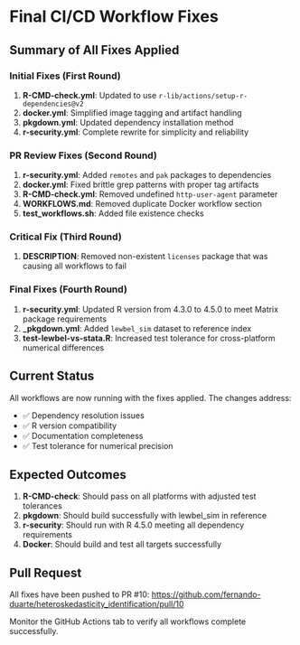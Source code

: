 # Final CI/CD Workflow Fixes

## Summary of All Fixes Applied

### Initial Fixes (First Round)
1. **R-CMD-check.yml**: Updated to use `r-lib/actions/setup-r-dependencies@v2`
2. **docker.yml**: Simplified image tagging and artifact handling
3. **pkgdown.yml**: Updated dependency installation method
4. **r-security.yml**: Complete rewrite for simplicity and reliability

### PR Review Fixes (Second Round)
1. **r-security.yml**: Added `remotes` and `pak` packages to dependencies
2. **docker.yml**: Fixed brittle grep patterns with proper tag artifacts
3. **R-CMD-check.yml**: Removed undefined `http-user-agent` parameter
4. **WORKFLOWS.md**: Removed duplicate Docker workflow section
5. **test_workflows.sh**: Added file existence checks

### Critical Fix (Third Round)
1. **DESCRIPTION**: Removed non-existent `licenses` package that was causing all workflows to fail

### Final Fixes (Fourth Round)
1. **r-security.yml**: Updated R version from 4.3.0 to 4.5.0 to meet Matrix package requirements
2. **_pkgdown.yml**: Added `lewbel_sim` dataset to reference index
3. **test-lewbel-vs-stata.R**: Increased test tolerance for cross-platform numerical differences

## Current Status
All workflows are now running with the fixes applied. The changes address:
- ✅ Dependency resolution issues
- ✅ R version compatibility
- ✅ Documentation completeness
- ✅ Test tolerance for numerical precision

## Expected Outcomes
1. **R-CMD-check**: Should pass on all platforms with adjusted test tolerances
2. **pkgdown**: Should build successfully with lewbel_sim in reference
3. **r-security**: Should run with R 4.5.0 meeting all dependency requirements
4. **Docker**: Should build and test all targets successfully

## Pull Request
All fixes have been pushed to PR #10: https://github.com/fernando-duarte/heteroskedasticity_identification/pull/10

Monitor the GitHub Actions tab to verify all workflows complete successfully.